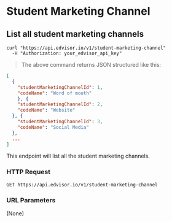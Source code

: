 # Student Marketing Channel

## List all student marketing channels

```shell
curl "https://api.edvisor.io/v1/student-marketing-channel"
  -H "Authorization: your_edvisor_api_key"
```

> The above command returns JSON structured like this:

```json
[
  {
    "studentMarketingChannelId": 1,
    "codeName": "Word of mouth"
	}, {
    "studentMarketingChannelId": 2,
    "codeName": "Website"
  }, {
    "studentMarketingChannelId": 3,
    "codeName": "Social Media"
  },
  ...
]
```

This endpoint will list all the student marketing channels.

### HTTP Request

`GET https://api.edvisor.io/v1/student-marketing-channel`

### URL Parameters

(None)

